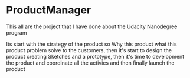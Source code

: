 # ProductManager

This all are the project that I have done about the Udacity Nanodegree program

Its start with the strategy of the product so Why this product what this product problem solve to the customers, then it's start to design the product creating Sketches and a prototype, then it's time to development the product and coordinate all the activies and then finally launch the product 
